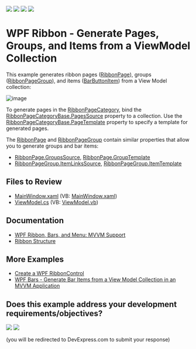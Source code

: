 <!-- default badges list -->
![](https://img.shields.io/endpoint?url=https://codecentral.devexpress.com/api/v1/VersionRange/128655557/24.2.1%2B)
[![](https://img.shields.io/badge/Open_in_DevExpress_Support_Center-FF7200?style=flat-square&logo=DevExpress&logoColor=white)](https://supportcenter.devexpress.com/ticket/details/E5215)
[![](https://img.shields.io/badge/📖_How_to_use_DevExpress_Examples-e9f6fc?style=flat-square)](https://docs.devexpress.com/GeneralInformation/403183)
[![](https://img.shields.io/badge/💬_Leave_Feedback-feecdd?style=flat-square)](#does-this-example-address-your-development-requirementsobjectives)
<!-- default badges end -->

# WPF Ribbon - Generate Pages, Groups, and Items from a ViewModel Collection

This example generates ribbon pages ([RibbonPage](https://docs.devexpress.com/WPF/DevExpress.Xpf.Ribbon.RibbonPage)), groups ([RibbonPageGroup](https://docs.devexpress.com/WPF/DevExpress.Xpf.Ribbon.RibbonPageGroup)), and items ([BarButtonItem](https://docs.devexpress.com/WPF/DevExpress.Xpf.Bars.BarButtonItem)) from a View Model collection:

![image](https://github.com/DevExpress-Examples/wpf-ribbon-generate-pages-groups-and-items-from-viewmodel-collection/assets/65009440/49d2f725-0ec0-4af8-b315-f78b353a21ac)

To generate pages in the [RibbonPageCategory](https://docs.devexpress.com/WPF/DevExpress.Xpf.Ribbon.RibbonPageCategory), bind the [RibbonPageCategoryBase.PagesSource](https://docs.devexpress.com/WPF/DevExpress.Xpf.Ribbon.RibbonPageCategoryBase.PagesSource) property to a collection. Use the [RibbonPageCategoryBase.PageTemplate](https://docs.devexpress.com/WPF/DevExpress.Xpf.Ribbon.RibbonPageCategoryBase.PageTemplate) property to specify a template for generated pages.

The [RibbonPage](https://docs.devexpress.com/WPF/DevExpress.Xpf.Ribbon.RibbonPage) and [RibbonPageGroup](https://docs.devexpress.com/WPF/DevExpress.Xpf.Ribbon.RibbonPageGroup) contain similar properties that allow you to generate groups and bar items:

* [RibbonPage.GroupsSource](https://docs.devexpress.com/WPF/DevExpress.Xpf.Ribbon.RibbonPage.GroupsSource), [RibbonPage.GroupTemplate](https://docs.devexpress.com/WPF/DevExpress.Xpf.Ribbon.RibbonPage.GroupTemplate)
* [RibbonPageGroup.ItemLinksSource](https://docs.devexpress.com/WPF/DevExpress.Xpf.Ribbon.RibbonPageGroup.ItemLinksSource), [RibbonPageGroup.ItemTemplate](https://docs.devexpress.com/WPF/DevExpress.Xpf.Ribbon.RibbonPageGroup.ItemTemplate)

## Files to Review

* [MainWindow.xaml](./CS/Q521663/MainWindow.xaml) (VB: [MainWindow.xaml](./VB/Q521663/MainWindow.xaml))
* [ViewModel.cs](./CS/Q521663/ViewModel.cs) (VB: [ViewModel.vb](./VB/Q521663/ViewModel.vb))

## Documentation

* [WPF Ribbon, Bars, and Menu: MVVM Support](https://docs.devexpress.com/WPF/10434/controls-and-libraries/ribbon-bars-and-menu/common-concepts/mvvm-support)
* [Ribbon Structure ](https://docs.devexpress.com/WPF/7954/controls-and-libraries/ribbon-bars-and-menu/ribbon/ribbon-structure/ribbon-control)

## More Examples

* [Create a WPF RibbonControl](https://github.com/DevExpress-Examples/wpf-create-a-ribboncontrol)
* [WPF Bars - Generate Bar Items from a View Model Collection in an MVVM Application](https://github.com/DevExpress-Examples/wpf-bars-mvvm-generate-bars-from-view-model-collection)
<!-- feedback -->
## Does this example address your development requirements/objectives?

[<img src="https://www.devexpress.com/support/examples/i/yes-button.svg"/>](https://www.devexpress.com/support/examples/survey.xml?utm_source=github&utm_campaign=wpf-ribbon-generate-pages-groups-and-items-from-viewmodel-collection&~~~was_helpful=yes) [<img src="https://www.devexpress.com/support/examples/i/no-button.svg"/>](https://www.devexpress.com/support/examples/survey.xml?utm_source=github&utm_campaign=wpf-ribbon-generate-pages-groups-and-items-from-viewmodel-collection&~~~was_helpful=no)

(you will be redirected to DevExpress.com to submit your response)
<!-- feedback end -->
